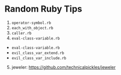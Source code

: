 # Random Ruby Tips

1. `operator-symbol.rb`
2. `each_with_object.rb`
3. `caller.rb`
4. `eval-class-variable.rb`
  - `eval-class-variable.rb`
  - `evil_class_var_extend.rb`
  - `evil_class_var_include.rb`
5. jeweler: <https://github.com/technicalpickles/jeweler>

